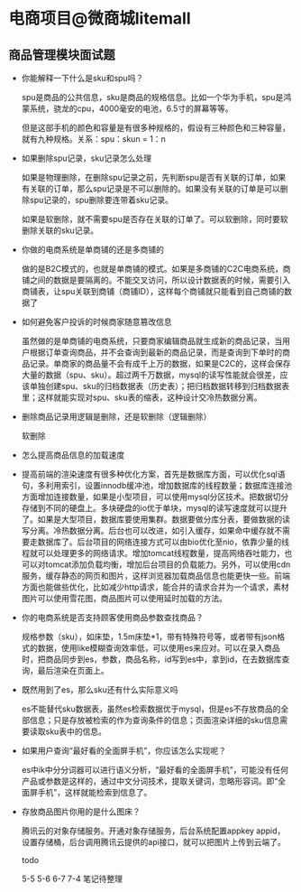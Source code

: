 # 电商项目@微商城litemall



## 商品管理模块面试题

- 你能解释一下什么是sku和spu吗？

  spu是商品的公共信息，sku是商品的规格信息。比如一个华为手机，spu是鸿蒙系统，骁龙的cpu，4000毫安的电池，6.5寸的屏幕等等。

  但是这部手机的颜色和容量是有很多种规格的，假设有三种颜色和三种容量，就有九种规格。关系：spu：skun = 1：n

- 如果删除spu记录，sku记录怎么处理

  如果是物理删除，在删除spu记录之前，先判断spu是否有关联的订单，如果有关联的订单，那么spu记录是不可以删除的。如果没有关联的订单是可以删除spu记录的，spu删除要连带着sku记录。

  如果是软删除，就不需要spu是否存在关联的订单了。可以软删除，同时要软删除关联的sku记录。

- 你做的电商系统是单商铺的还是多商铺的

  做的是B2C模式的，也就是单商铺的模式。如果是多商铺的C2C电商系统，商铺之间的数据是要隔离的。不能交叉访问，所以设计数据表的时候，需要引入商铺表，让spu关联到商铺（商铺ID），这样每个商铺就只能看到自己商铺的数据了

- 如何避免客户投诉的时候商家随意篡改信息

  虽然做的是单商铺的电商系统，只要商家编辑商品就生成新的商品记录，当用户根据订单查询商品，并不会查询到最新的商品记录，而是查询到下单时的商品记录。单商家的商品量不会有成千上万的数据，如果是C2C的，这样会保存大量的数据（spu、sku）。超过两千万数据，mysql的读写性能就会很差，应该单独创建spu、sku的归档数据表（历史表）；把归档数据转移到归档数据表里；这样就能实现对spu、sku表的缩表，这种设计交冷热数据分离。

- 删除商品记录用逻辑是删除，还是软删除（逻辑删除）

  软删除

- 怎么提高商品信息的加载速度

- 提高前端的渲染速度有很多种优化方案，首先是数据库方面，可以优化sql语句，多利用索引，设置innodb缓冲池，增加数据库的线程数量；数据库连接池方面增加连接数量，如果是小型项目，可以使用mysql分区技术。把数据切分存储到不同的硬盘上。多块硬盘的io优于单块，mysql的读写速度就可以提升了。如果是大型项目，数据库要使用集群。数据要做分库分表，要做数据的读写分离。冷热数据分离。后台也可以改进，如引入缓存，如果命中缓存就不需要走数据库了。后台项目的网络连接方式可以由bio优化至nio，依靠少量的线程就可以处理更多的网络请求。增加tomcat线程数量，提高网络吞吐能力，也可以对tomcat添加负载均衡，增加后台项目的负载能力。另外，可以使用cdn服务，缓存静态的网页和图片，这样浏览器加载商品信息也能更快一些。前端方面也能做些优化，比如减少http请求，能合并的请求合并为一个请求，素材图片可以使用雪花图，商品图片可以使用延时加载的方法。

- 你的电商系统是否支持顾客使用商品参数查找商品？

  规格参数（sku），如床垫，1.5m床垫*1，带有特殊符号等，或者带有json格式的数据，使用like模糊查询效率低，可以使用es来应对。可以在录入商品时，把商品同步到es，参数，商品名称，id写到es中，拿到id，在去数据库查询，最后渲染在页面上。

- 既然用到了es，那么sku还有什么实际意义吗

  es不能替代sku数据表，虽然es检索数据优于mysql，但是es不存放商品的全部信息；只是存放被检索的作为查询条件的信息；页面渲染详细的sku信息需要读取sku表中的信息。

- 如果用户查询“最好看的全面屏手机”，你应该怎么实现呢？

  es中ik中分分词器可以进行语义分析，“最好看的全面屏手机”，可能没有任何产品或参数是这样的，通过中文分词技术，提取关键词，忽略形容词。即“全面屏手机”，这样就能检索到信息了。

- 存放商品图片你用的是什么图床？

  腾讯云的对象存储服务。开通对象存储服务，后台系统配置appkey appid，设置存储桶，后台调用腾讯云提供的api接口，就可以把图片上传到云端了。

  

  todo

  5-5  5-6 6-7  7-4 笔记待整理

  

  

  

  



